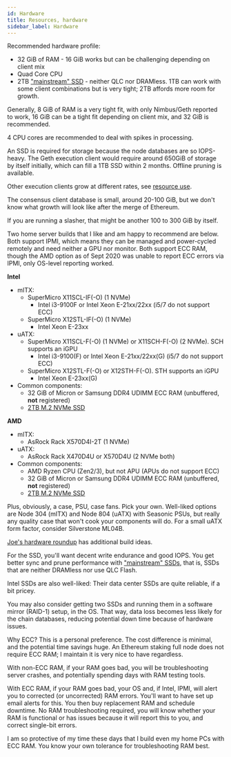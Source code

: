 ```yaml
---
id: Hardware
title: Resources, hardware
sidebar_label: Hardware
---
```


Recommended hardware profile:
* 32 GiB of RAM - 16 GiB works but can be challenging depending on client mix
* Quad Core CPU
* 2TB ["mainstream" SSD](https://gist.github.com/yorickdowne/f3a3e79a573bf35767cd002cc977b038) - neither QLC nor DRAMless. 1TB can work with some client combinations but is very tight; 2TB affords more room for growth.

Generally, 8 GiB of RAM is a very tight fit, with only Nimbus/Geth reported to work, 16 GiB can be a tight fit depending on client mix, and 32 GiB is recommended.

4 CPU cores are recommended to deal with spikes in processing.

An SSD is required for storage because the node databases are so IOPS-heavy. The Geth execution client would require around 650GiB of storage by itself initially, which can fill a 1TB SSD within 2 months. Offline pruning is available.

Other execution clients grow at different rates, see [resource use](../Usage/ResourceUsage.md).

The consensus client database is small, around 20-100 GiB, but we don't know what growth will look like after the merge of Ethereum.

If you are running a slasher, that might be another 100 to 300 GiB by itself.

Two home server builds that I like and am happy to recommend are below. Both support
IPMI, which means they can be managed and power-cycled remotely and need neither
a GPU nor monitor. Both support ECC RAM, though the AMD option as of Sept 2020
was unable to report ECC errors via IPMI, only OS-level reporting worked.

**Intel**

* mITX: 
  * SuperMicro X11SCL-IF(-O) (1 NVMe)
    * Intel i3-9100F or Intel Xeon E-21xx/22xx (i5/7 do not support ECC)
  * SuperMicro X12STL-IF(-O) (1 NVMe)
    * Intel Xeon E-23xx 
* uATX:
  * SuperMicro X11SCL-F(-O) (1 NVMe) or X11SCH-F(-O) (2 NVMe). SCH supports an iGPU
    * Intel i3-9100(F) or Intel Xeon E-21xx/22xx(G) (i5/7 do not support ECC)
  * SuperMicro X12STL-F(-O) or X12STH-F(-O). STH supports an iGPU
    * Intel Xeon E-23xx(G)
* Common components:
  * 32 GiB of Micron or Samsung DDR4 UDIMM ECC RAM (unbuffered, **not** registered)
  * [2TB M.2 NVMe SSD](https://gist.github.com/yorickdowne/f3a3e79a573bf35767cd002cc977b038)

**AMD**

* mITX:
  * AsRock Rack X570D4I-2T (1 NVMe)
* uATX:
  * AsRock Rack X470D4U or X570D4U (2 NVMe both)
* Common components:
  * AMD Ryzen CPU (Zen2/3), but not APU (APUs do not support ECC)
  * 32 GiB of Micron or Samsung DDR4 UDIMM ECC RAM (unbuffered, **not** registered)
  * [2TB M.2 NVMe SSD](https://gist.github.com/yorickdowne/f3a3e79a573bf35767cd002cc977b038)

Plus, obviously, a case, PSU, case fans. Pick your own. Well-liked
options are Node 304 (mITX) and Node 804 (uATX) with Seasonic PSUs,
but really any quality case that won't cook your components will do.
For a small uATX form factor, consider Silverstone ML04B.

[Joe's hardware roundup](https://github.com/jclapis/rocketpool.github.io/blob/main/src/guides/local/hardware.md) has additional build ideas.

For the SSD, you'll want decent write endurance and good IOPS. You get better sync and prune performance with ["mainstream" SSDs](https://gist.github.com/yorickdowne/f3a3e79a573bf35767cd002cc977b038), that is, SSDs that are neither DRAMless nor use QLC Flash.

Intel SSDs are also well-liked: Their data center SSDs are quite reliable, if a bit pricey.

You may also consider getting two SSDs and running them in a software mirror
(RAID-1) setup, in the OS. That way, data loss becomes less likely for the
chain databases, reducing potential down time because of hardware issues.

Why ECC? This is a personal preference. The cost difference is minimal,
and the potential time savings huge. An Ethereum staking full node does not require
ECC RAM; I maintain it is very nice to have regardless.

With non-ECC RAM, if your RAM goes bad, you will be troubleshooting server
crashes, and potentially spending days with RAM testing tools.

With ECC RAM, if your RAM goes bad, your OS and, if Intel, IPMI, will alert
you to corrected (or uncorrected) RAM errors. You'll want to have set up
email alerts for this. You then buy replacement RAM and schedule downtime.
No RAM troubleshooting required, you will know whether your RAM is functional or has issues
because it will report this to you, and correct single-bit errors.

I am so protective of my time these days that I build even my
home PCs with ECC RAM. You know your own tolerance for troubleshooting
RAM best.
